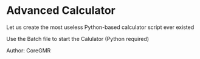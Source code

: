 # Advanced Calculator
 Let us create the most useless Python-based calculator script ever existed

 Use the Batch file to start the Calulator (Python required)
 
 Author: CoreGMR
